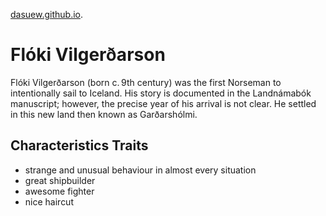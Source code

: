 [dasuew.github.io](https://dasuew.github.io).
# Flóki Vilgerðarson

Flóki Vilgerðarson (born c. 9th century) was the first Norseman to intentionally sail to Iceland. His story is documented in the Landnámabók manuscript; however, the precise year of his arrival is not clear. He settled in this new land then known as Garðarshólmi.

## Characteristics Traits

* strange and unusual behaviour in almost every situation
* great shipbuilder
* awesome fighter
* nice haircut